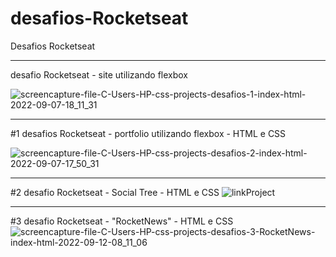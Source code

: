 # desafios-Rocketseat
Desafios Rocketseat
__________________________________________________________________________
desafio Rocketseat - site utilizando flexbox

![screencapture-file-C-Users-HP-css-projects-desafios-1-index-html-2022-09-07-18_11_31](https://user-images.githubusercontent.com/112633800/188939393-88def463-d040-457b-ac61-f97ec58de3d2.png)
__________________________________________________________________________
#1 desafios Rocketseat - portfolio utilizando flexbox - HTML e CSS

![screencapture-file-C-Users-HP-css-projects-desafios-2-index-html-2022-09-07-17_50_31](https://user-images.githubusercontent.com/112633800/188939537-de54e923-1326-4339-930b-4ec9341f37e2.png)

__________________________________________________________________________
#2 desafio Rocketseat - Social Tree - HTML e CSS
![linkProject](https://user-images.githubusercontent.com/112633800/189328776-7714fe3b-b5b9-42a7-8341-457942844f9c.png)

__________________________________________________________________________
#3 desafio Rocketseat - "RocketNews" - HTML e CSS
![screencapture-file-C-Users-HP-css-projects-desafios-3-RocketNews-index-html-2022-09-12-08_11_06](https://user-images.githubusercontent.com/112633800/189594488-a76dd7e6-dc38-4ac0-b5ba-8c410f5c6927.png)
